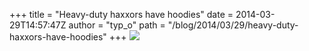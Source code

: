 +++
title = "Heavy-duty haxxors have hoodies"
date = 2014-03-29T14:57:47Z
author = "typ_o"
path = "/blog/2014/03/29/heavy-duty-haxxors-have-hoodies"
+++
![](/media/haxxors.jpg)
